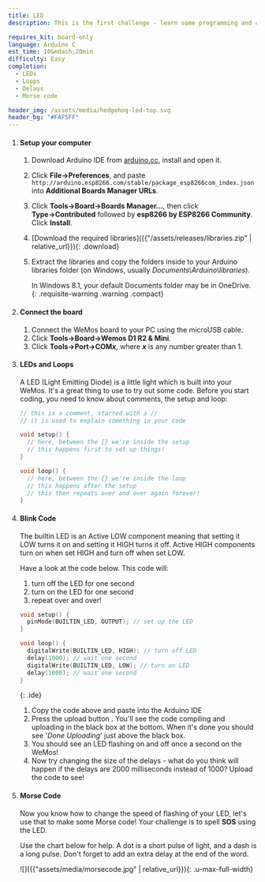 ```yaml
---
title: LED
description: This is the first challenge - learn some programming and create some Morse code! 

requires_kit: board-only
language: Arduino C
est_time: 10&mdash;20min
difficulty: Easy
completion: 
  - LEDs
  - Loops
  - Delays
  - Morse code

header_img: /assets/media/hedgehog-led-top.svg
header_bg: "#FAF5FF"
---
```


1.  #### Setup your computer
    1. Download Arduino IDE from [arduino.cc](https://www.arduino.cc/en/Main/Software),
        install and open it. 
    2. Click **File&rarr;Preferences**, and paste 
        `http://arduino.esp8266.com/stable/package_esp8266com_index.json` into 
        **Additional Boards Manager URLs**.
    3. Click **Tools&rarr;Board&rarr;Boards Manager...**, 
        then click **Type&rarr;Contributed** followed by 
        **esp8266 by ESP8266 Community**. Click **Install**.
    4. [Download the required libraries]({{"/assets/releases/libraries.zip" | relative_url}}){: .download}
    5. Extract the libraries and copy the folders inside to your Arduino libraries folder (on Windows, usually *Documents\Arduino\libraries*).

        In Windows 8.1, your default Documents folder may be in OneDrive.
        {: .requisite-warning .warning .compact}

2.  #### Connect the board
    1. Connect the WeMos board to your PC using the microUSB cable.
    2. Click **Tools&rarr;Board&rarr;Wemos D1 R2 & Mini**.
    2. Click **Tools&rarr;Port&rarr;COM*x***, where ***x*** is any number 
        greater than 1.

3.  #### LEDs and Loops
    A LED (Light Emitting Diode) is a little light which is built into your 
    WeMos. It's a great thing to use to try out some code. Before you start 
    coding, you need to know about comments, the setup and loop:
    ```c
    // this is a comment, started with a //
    // it is used to explain something in your code

    void setup() {
      // here, between the {} we're inside the setup
      // this happens first to set up things!
    }

    void loop() {
      // here, between the {} we're inside the loop
      // this happens after the setup
      // this then repeats over and over again forever!
    } 
    ```

4.  #### Blink Code
    The builtin LED is an Active LOW component meaning that setting it LOW 
    turns it on and setting it HIGH turns it off. Active HIGH components turn 
    on when set HIGH and turn off when set LOW.
    
    Have a look at the code below. This code will:
    1. turn off the LED for one second
    2. turn on the LED for one second
    3. repeat over and over!

    ```c 
    void setup() {
      pinMode(BUILTIN_LED, OUTPUT); // set up the LED
    }

    void loop() {
      digitalWrite(BUILTIN_LED, HIGH); // turn off LED
      delay(1000); // wait one second
      digitalWrite(BUILTIN_LED, LOW); // turn on LED
      delay(1000); // wait one second
    } 
    ```
    {: .ide}

    1. Copy the code above and paste into the Arduino IDE
    2. Press the upload button <i class="arduino-upload"></i>. You'll see the 
        code compiling and uploading in the black box at the bottom. When it's 
        done you should see '*Done Uploading*' just above the black box.
    3. You should see an LED flashing on and off once a second on the WeMos!
    4. Now try changing the size of the delays - what do you think will happen 
        if the delays are 2000 milliseconds instead of 1000? Upload the code to 
        see! 

5.  #### Morse Code
    Now you know how to change the speed of flashing of your LED, let's use that 
    to make some Morse code! Your challenge is to spell **SOS** using the LED. 
    
    Use the chart below for help. A dot is a short pulse of light, and a dash is 
    a long pulse. Don't forget to add an extra delay at the end of the word. 

    ![]({{"assets/media/morsecode.jpg" | relative_url}}){: .u-max-full-width}
